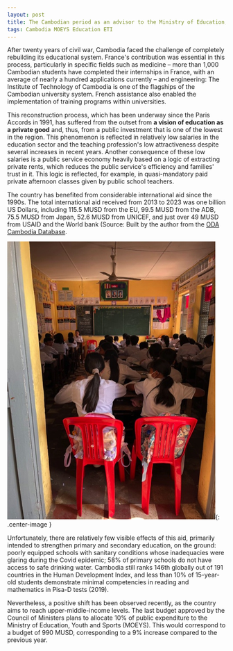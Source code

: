 ```yaml
---
layout: post
title: The Cambodian period as an advisor to the Ministry of Education, Youth, and Sports. Part 2 - The education conundrum
tags: Cambodia MOEYS Education ETI
---
```


After twenty years of civil war, Cambodia faced the challenge of completely rebuilding its educational system. France's contribution was essential in this process, particularly in specific fields such as medicine – more than 1,000 Cambodian students have completed their internships in France, with an average of nearly a hundred applications currently – and engineering: The Institute of Technology of Cambodia is one of the flagships of the Cambodian university system. French assistance also enabled the implementation of training programs within universities.

This reconstruction process, which has been underway since the Paris Accords in 1991, has suffered from the outset from **a vision of education as a private good** and, thus, from a public investment that is one of the lowest in the region. This phenomenon is reflected in relatively low salaries in the education sector and the teaching profession's low attractiveness despite several increases in recent years. Another consequence of these low salaries is a public service economy heavily based on a logic of extracting private rents, which reduces the public service's efficiency and families' trust in it. This logic is reflected, for example, in quasi-mandatory paid private afternoon classes given by public school teachers. 

The country has benefited from considerable international aid since the 1990s. The total international aid received from 2013 to 2023 was one billion US Dollars, including 115.5 MUSD from the EU, 99.5 MUSD from the ADB, 75.5 MUSD from Japan, 52.6 MUSD from UNICEF, and just over 49 MUSD from USAID and the World bank (Source: Built by the author from the [ODA Cambodia Database](http://oda.cdc.gov.kh).


![A classroom rather full](/images/classroom-bonded.jpg){: .center-image }


Unfortunately, there are relatively few visible effects of this aid, primarily intended to strengthen primary and secondary education, on the ground: poorly equipped schools with sanitary conditions whose inadequacies were glaring during the Covid epidemic; 58% of primary schools do not have access to safe drinking water. Cambodia still ranks 146th globally out of 191 countries in the Human Development Index, and less than 10% of 15-year-old students demonstrate minimal competencies in reading and mathematics in Pisa-D tests (2019).

Nevertheless, a positive shift has been observed recently, as the country aims to reach upper-middle-income levels. The last budget approved by the Council of Ministers plans to allocate 10% of public expenditure to the Ministry of Education, Youth and Sports (MOEYS). This would correspond to a budget of 990 MUSD, corresponding to a 9% increase compared to the previous year.



